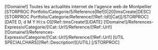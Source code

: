 <?xml version="1.0" encoding="UTF-8"?>
<rss version="2.0">
    <channel>
        <title>Actualit&#233;s des r&#233;f&#233;rences clients _expressiv&#8482;, cr&#233;ation de sites internet Montpellier</title>
        <link>[!Domaine!]</link>
        <description>Toutes les actualit&#233;s internet de l'agence web de Montpellier</description>
	[STORPROC Portfolio/Categorie/5/Reference|Ref|0|20|tmsCreate|DESC]
		[STORPROC Portfolio/Categorie/Reference/[!Ref::Id!]|Cat][/STORPROC]
		<item>
			<title>[!Ref::Titre!]</title>
			<pubDate>[DATE D, d M Y H:i:s O][!Ref::tmsCreate!][/DATE]</pubDate>
			<link>[!Domaine!]/References-Expressiv/Categorie/[!Cat::Url!]/Reference/[!Ref::Url!]</link>
			<guid isPermaLink="true">[!Domaine!]/References-Expressiv/Categorie/[!Cat::Url!]/Reference/[!Ref::Url!]</guid>
			<description>[UTIL SPECIALCHARS][!Ref::Description!][/UTIL]</description>
		</item>
	[/STORPROC]
    </channel>
</rss>